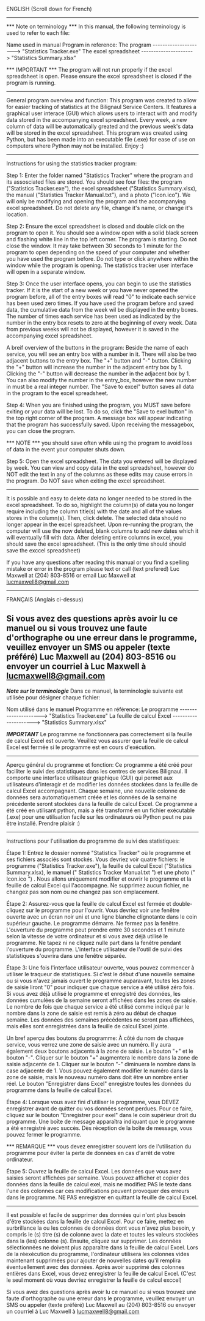 
ENGLISH (Scroll down for French)

--------------------------------------------------------------------------------------------------------

*** Note on terminology ***
In this manual, the following terminology is used to refer to each file: 

Name used in manual 			       Program in reference: 
The program 		---------------------> "Statistics Tracker.exe"
The excel spreadsheet 	---------------------> "Statistics Summary.xlsx"

*** IMPORTANT ***
The program will not run properly if the excel spreadsheet is open. Please ensure the excel spreadsheet is closed if the program is running. 

--------------------------------------------------------------------------------------------------------

General program overview and function: 
This program was created to allow for easier tracking of statistics at the Bilignaul Service Centers. It features a graphical user interace (GUI) which allows users to interact with and modify data stored in the accompanying excel spreadsheet. Every week, a new column of data will be automatically greated and the previous week's data will be stored in the excel spreadsheet. This program was created using Python, but has been made into an executable file (.exe) for ease of use on computers where Python may not be installed. Enjoy :)

--------------------------------------------------------------------------------------------------------

Instructions for using the statistics tracker program: 

Step 1: Enter the folder named "Statistics Tracker" where the program and its assosciated files are stored. You should see four files: the program ("Statistics Tracker.exe"), the excel spreadsheet ("Statistics Summary.xlsx), the manual ("Statistics Tracker Manual.txt"), and a photo ("Icon.ico"). We will only be modifying and opening the program and the accompanying excel spreadsheet. Do not delete any file, change it's name, or change it's location. 

Step 2: Ensure the excel spreadsheet is closed and double click on the program to open it. You should see a window open with a solid black screen and flashing white line in the top left corner. The program is starting. Do not close the window. It may take between 30 seconds to 1 minute for the program to open depending on the speed of your computer and whether you have used the program before. Do not type or click anywhere within the window while the program is opening. The statistics tracker user interface will open in a separate window. 

Step 3: Once the user interface opens, you can begin to use the statistics tracker. If it is the start of a new week or you have never opened the program before, all of the entry boxes will read "0" to indicate each service has been used zero times. If you have used the program before and saved data, the cumulative data from the week wil be displayed in the entry boxes. The number of times each service has been used as indicated by the number in the entry box resets to zero at the beginning of every week. Data from previous weeks will not be displayed, however it is saved in the accompanying excel spreadsheet. 

A breif overview of the buttons in the program: 
Beside the name of each service, you will see an entry box with a number in it. There will also be two adjacent buttons to the entry box. The "+" button and "-" button. Clicking the "+" button will increase the number in the adjacent entry box by 1. Clicking the "-" button will decrease the number in the adjacent box by 1. You can also modify the number in the entry_box, however the new number in must be a real integer number. The "Save to excel" button saves all data in the program to the excel spreadsheet. 

Step 4: When you are finished using the program, you MUST save before exiting or your data will be lost. To do so, click the "Save to exel button" in the top right corner of the program. A message box will appear indicating that the program has successfully saved. Upon receiving the messagebox, you can close the program. 

*** NOTE *** you should save often while using the program to avoid loss of data in the event your computer shuts down. 

Step 5: Open the excel spreadsheet. The data you entered will be displayed by week. You can view and copy data in the exel spreadsheet, however do NOT edit the text in any of the columns as these edits may cause errors in the program. Do NOT save when exiting the excel spreadsheet. 

--------------------------------------------------------------------------------------------------------

It is possible and easy to delete data no longer needed to be stored in the excel spreadsheet. To do so, highlight the column(s) of data you no longer require including the column title(s) with the date and all of the values stores in the column(s). Then, click delete. The selected data should no longer appear in the excel spreadsheet. Upon re-running the program, the computer will use the now deleted, blank columns to add new dates which it will eventually fill with data. After deleting entire columns in excel, you should save the excel spreadsheet. (This is the only time should should save the exccel spreadsheet)

If you have any questions after reading this manual or you find a spelling mistake or error in the program please text or call (text prefered) Luc Maxwell at (204) 803-8516 or email Luc Maxwell at lucmaxwell8@gmail.com





--------------------------------------------------------------------------------------------------------





FRANÇAIS (Anglais ci-dessus)

Si vous avez des questions après avoir lu ce manuel ou si vous trouvez une faute d'orthographe ou une erreur dans le programme, veuillez envoyer un SMS ou appeler (texte préféré) Luc Maxwell au (204) 803-8516 ou envoyer un courriel à Luc Maxwell à lucmaxwell8@gmail.com
--------------------------------------------------------------------------------------------------------

***Note sur la terminologie***
Dans ce manuel, la terminologie suivante est utilisée pour désigner chaque fichier:

Nom utilisé dans le manuel		       Programme en référence:
Le programme		      ---------------------> "Statistics Tracker.exe"
La feuille de calcul Excel    ---------------------> "Statistics Summary.xlsx"

***IMPORTANT***
Le programme ne fonctionnera pas correctement si la feuille de calcul Excel est ouverte. Veuillez vous assurer que la feuille de calcul Excel est fermée si le programme est en cours d'exécution.

--------------------------------------------------------------------------------------------------------

Aperçu général du programme et fonction:
Ce programme a été créé pour faciliter le suivi des statistiques dans les centres de services Bilignaul. Il comporte une interface utilisateur graphique (GUI) qui permet aux utilisateurs d'interagir et de modifier les données stockées dans la feuille de calcul Excel accompagnant. Chaque semaine, une nouvelle colonne de données sera automatiquement créée et les données de la semaine précédente seront stockées dans la feuille de calcul Excel. Ce programme a été créé en utilisant python, mais a été transformé en un fichier exécutable (.exe) pour une utilisation facile sur les ordinateurs où Python peut ne pas être installé. Prendre plaisir :)

--------------------------------------------------------------------------------------------------------

Instructions pour l'utilisation du programme de suivi des statistiques:

Étape 1: Entrez le dossier nommé "Statistics Tracker" où le programme et ses fichiers associés sont stockés. Vous devriez voir quatre fichiers: le programme ("Statistics Tracker.exe"), la feuille de calcul Excel ("Statistics Summary.xlsx), le manuel (" Statistics Tracker Manual.txt ") et une photo (" Icon.ico ") . Nous allons uniquement modifier et ouvrir le programme et la feuille de calcul Excel qui l'accompagne. Ne supprimez aucun fichier, ne changez pas son nom ou ne changez pas son emplacement.

Étape 2: Assurez-vous que la feuille de calcul Excel est fermée et double-cliquez sur le programme pour l'ouvrir. Vous devriez voir une fenêtre ouverte avec un écran noir uni et une ligne blanche clignotante dans le coin supérieur gauche. Le programme démarre. Ne fermez pas la fenêtre. L'ouverture du programme peut prendre entre 30 secondes et 1 minute selon la vitesse de votre ordinateur et si vous avez déjà utilisé le programme. Ne tapez ni ne cliquez nulle part dans la fenêtre pendant l'ouverture du programme. L'interface utilisateur de l'outil de suivi des statistiques s'ouvrira dans une fenêtre séparée.

Étape 3: Une fois l'interface utilisateur ouverte, vous pouvez commencer à utiliser le traqueur de statistiques. Si c'est le début d'une nouvelle semaine ou si vous n'avez jamais ouvert le programme auparavant, toutes les zones de saisie liront "0" pour indiquer que chaque service a été utilisé zéro fois. Si vous avez déjà utilisé le programme et enregistré des données, les données cumulées de la semaine seront affichées dans les zones de saisie. Le nombre de fois que chaque service a été utilisé comme indiqué par le nombre dans la zone de saisie est remis à zéro au début de chaque semaine. Les données des semaines précédentes ne seront pas affichées, mais elles sont enregistrées dans la feuille de calcul Excel jointe.

Un bref aperçu des boutons du programme:
À côté du nom de chaque service, vous verrez une zone de saisie avec un numéro. Il y aura également deux boutons adjacents à la zone de saisie. Le bouton "+" et le bouton "-". Cliquer sur le bouton "+" augmentera le nombre dans la zone de saisie adjacente de 1. Cliquer sur le bouton "-" diminuera le nombre dans la case adjacente de 1. Vous pouvez également modifier le numéro dans la zone de saisie, mais le nouveau numéro dans doit être un nombre entier réel. Le bouton "Enregistrer dans Excel" enregistre toutes les données du programme dans la feuille de calcul Excel.

Étape 4: Lorsque vous avez fini d'utiliser le programme, vous DEVEZ enregistrer avant de quitter ou vos données seront perdues. Pour ce faire, cliquez sur le bouton "Enregistrer pour exel" dans le coin supérieur droit du programme. Une boîte de message apparaîtra indiquant que le programme a été enregistré avec succès. Dès réception de la boîte de message, vous pouvez fermer le programme.

*** REMARQUE *** vous devez enregistrer souvent lors de l'utilisation du programme pour éviter la perte de données en cas d'arrêt de votre ordinateur.

Étape 5: Ouvrez la feuille de calcul Excel. Les données que vous avez saisies seront affichées par semaine. Vous pouvez afficher et copier des données dans la feuille de calcul exel, mais ne modifiez PAS le texte dans l'une des colonnes car ces modifications peuvent provoquer des erreurs dans le programme. NE PAS enregistrer en quittant la feuille de calcul Excel.

--------------------------------------------------------------------------------------------------------

Il est possible et facile de supprimer des données qui n'ont plus besoin d'être stockées dans la feuille de calcul Excel. Pour ce faire, mettez en surbrillance la ou les colonnes de données dont vous n'avez plus besoin, y compris le (s) titre (s) de colonne avec la date et toutes les valeurs stockées dans la (les) colonne (s). Ensuite, cliquez sur supprimer. Les données sélectionnées ne doivent plus apparaître dans la feuille de calcul Excel. Lors de la réexécution du programme, l'ordinateur utilisera les colonnes vides maintenant supprimées pour ajouter de nouvelles dates qu'il remplira éventuellement avec des données. Après avoir supprimé des colonnes entières dans Excel, vous devez enregistrer la feuille de calcul Excel. (C'est le seul moment où vous devriez enregistrer la feuille de calcul exccel)

Si vous avez des questions après avoir lu ce manuel ou si vous trouvez une faute d'orthographe ou une erreur dans le programme, veuillez envoyer un SMS ou appeler (texte préféré) Luc Maxwell au (204) 803-8516 ou envoyer un courriel à Luc Maxwell à lucmaxwell8@gmail.com
